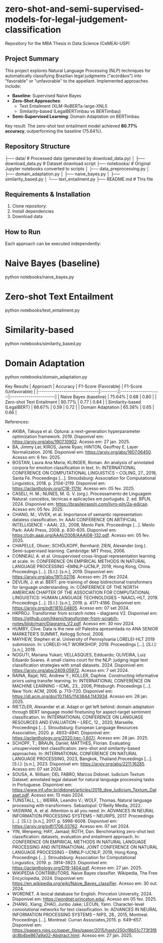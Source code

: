 # zero-shot-and-semi-supervised-models-for-legal-judgement-classification

Repository for the MBA Thesis in Data Science (CeMEAI-USP)

## Project Summary
This project explores Natural Language Processing (NLP) techniques for automatically classifying Brazilian legal judgments ("acórdãos") into "favorable" or "unfavorable" to the appellant. Implemented approaches include:

- **Baseline**: Supervised Naive Bayes
- **Zero-Shot Approaches**:
  - Text Entailment (XLM-RoBERTa-large-XNLI)
  - Similarity-based (LegalBERTimbau vs BERTimbau)
- **Semi-Supervised Learning**: Domain Adaptation on BERTimbau

Key result: The zero-shot text entailment model achieved **80.77% accuracy**, outperforming the baseline (75.64%).

## Repository Structure

├── data/ # Processed data (generated by download_data.py)
│ ├── download_data.py # Dataset download script
├── notebooks/ # Original Jupyter notebooks converted to scripts
│ ├── data_preprocessing.py
│ ├── domain_adaptation.py
│ ├── naive_bayes.py
│ ├── similarity_based.py
│ └── text_entailment.py
├── README.md # This file


## Requirements & Installation
1. Clone repository:
2. Install dependencies
3. Download data

## How to Run

Each approach can be executed independently:

# Naive Bayes (baseline)
python notebooks/naive_bayes.py

# Zero-shot Text Entailment
python notebooks/text_entailment.py

# Similarity-based
python notebooks/similarity_based.py

# Domain Adaptation
python notebooks/domain_adaptation.py

Key Results
| Approach                      | Accuracy | F1-Score (Favorable) | F1-Score (Unfavorable) |
|-------------------------------|:--------:|:--------------------:|:----------------------:|
| Naive Bayes (baseline)        | 75.64%   | 0.68                 | 0.80                   |
| Zero-shot Text Entailment     | 80.77%   | 0.77                 | 0.84                   |
| Similarity-based (LegalBERT)  | 66.67%   | 0.59                 | 0.72                   |
| Domain Adaptation             | 65.38%   | 0.65                 | 0.66                   |

References:
- AKIBA, Takuya et al. Optuna: a next-generation hyperparameter optimization framework. 2019. Disponível em: https://arxiv.org/abs/1907.10902. Acesso em: 27 jan. 2025.
- BA, Jimmy Lei; KIROS, Jamie Ryan; HINTON, Geoffrey E. Layer Normalization. 2016. Disponível em: https://arxiv.org/abs/1607.06450. Acesso em: 6 fev. 2025.
- BOSTAN, Laura Ana Maria; KLINGER, Roman. An analysis of annotated corpora for emotion classification in text. In: INTERNATIONAL CONFERENCE ON COMPUTATIONAL LINGUISTICS – COLING, 27., 2018, Santa Fé. Proceedings […]. Stroudsburg: Association for Computational Linguistics, 2018. p. 2104–2119. Disponível em: https://aclanthology.org/C18-1179/. Acesso em: 05 fev. 2025.
- CASELI, H. M.; NUNES, M. G. V. (org.). Processamento de Linguagem Natural: conceitos, técnicas e aplicações em português. 2. ed. BPLN, 2024. Disponível em: https://brasileiraspln.com/livro-pln/2a-edicao. Acesso em: 05 fev. 2025.
- CHANG, M.; VIVEK, et al. Importance of semantic representation: dataless classification. In: AAAI CONFERENCE ON ARTIFICIAL INTELLIGENCE – AAAI, 23., 2008, Menlo Park. Proceedings [...]. Menlo Park: AAAI Press, 2008. p. 830–835. Disponível em: https://cdn.aaai.org/AAAI/2008/AAAI08-132.pdf. Acesso em: 05 fev. 2025.
- CHAPELLE, Olivier; SCHÖLKOPF, Bernhard; ZIEN, Alexander (org.). Semi-supervised learning. Cambridge: MIT Press, 2006.
- CONNEAU, A. et al. Unsupervised cross-lingual representation learning at scale. In: CONFERENCE ON EMPIRICAL METHODS IN NATURAL LANGUAGE PROCESSING –EMNLP-IJCNLP, 2019, Hong Kong, China. Proceedings [...]. [S.l.]: [s.n.], 2019. Disponível em: https://arxiv.org/abs/1911.02116. Acesso em: 25 dez 2024.
- DEVLIN, J. et al. BERT: pre-training of deep bidirectional transformers for language understanding. In: CONFERENCE OF THE NORTH AMERICAN CHAPTER OF THE ASSOCIATION FOR COMPUTATIONAL LINGUISTICS: HUMAN LANGUAGE TECHNOLOGIES – NAACL-HLT, 2019. Proceedings [...]. [S.l.]: [s.n.], 2019. p. 4171-4186. Disponível em: https://arxiv.org/pdf/1810.04805. Acesso em: 07 set 2024.
- HKPROJ. Transformer from scratch notes – diagrams V2. Disponível em: https://github.com/hkproj/transformer-from-scratch-notes/blob/main/Diagrams_V2.pdf. Acesso em: 30 nov 2024.
- HUMBY, Clive. Data is the new oil! Palestra apresentada no ANA SENIOR MARKETER’S SUMMIT, Kellogg School, 2006.
- MAYHEW, Stephen et al. University of Pennsylvania LORELEI-HLT 2019 submission. In: LORELEI-HLT WORKSHOP, 2019. Proceedings [...]. [S.l.]: [s.n.], 2019.
- NOGUTI, Mariana Yukari; VELLASQUES, Edduardo; OLIVEIRA, Luiz Eduardo Soares. A small claims court for the NLP: judging legal text classification strategies with small datasets. 2024. Disponível em: https://arxiv.org/abs/2409.05972. Acesso em: 7 set 2024.
- RAINA, Rajat; NG, Andrew Y.; KOLLER, Daphne. Constructing informative priors using transfer learning. In: INTERNATIONAL CONFERENCE ON MACHINE LEARNING – ICML, 23., 2006, Pittsburgh. Proceedings [...]. New York: ACM, 2006. p. 713–720. Disponível em: https://dl.acm.org/doi/10.1145/1143844.1143934. Acesso em: 28 jan. 2025.
- RIETZLER, Alexander et al. Adapt or get left behind: domain adaptation through BERT language model finetuning for aspect-target sentiment classification. In: INTERNATIONAL CONFERENCE ON LANGUAGE RESOURCES AND EVALUATION – LREC, 12., 2020, Marseille. Proceedings [...]. Stroudsburg: European Language Resources Association, 2020. p. 4933–4941. Disponível em: https://aclanthology.org/2020.lrec-1.607/. Acesso em: 28 jan. 2025.
- SCHOPF, T.; BRAUN, Daniel; MATTHES, Florian. Evaluating unsupervised text classification: zero-shot and similarity-based approaches. In: INTERNATIONAL CONFERENCE ON NATURAL LANGUAGE PROCESSING, 2023, Bangkok, Thailand.Proceedings [...]. [S.l.]: [s.n.], 2023. Disponível em: https://arxiv.org/abs/2211.16285. Acesso em: 07 set 2024.
- SOUSA, A. William; DEL FABRO, Marcos Didonet. Iudicium Textum Dataset: annotated legal dataset for natural language processing tasks in Portuguese. Disponível em: https://www.inf.ufpr.br/didonet/articles/2019_dsw_Iudicium_Textum_Dataset.pdf. Acesso em: 13 maio 2024.
- TUNSTALL, L.; WERRA, Leandro V.; WOLF, Thomas. Natural language processing with transformers. Sebastopol: O'Reilly Media, 2022.
- VASWANI, A. et al. Attention is all you need. In: ADVANCES IN NEURAL INFORMATION PROCESSING SYSTEMS – NEURIPS, 2017. Proceedings [...]. [S.l.]: [s.n.], 2017. p. 5998-6008. Disponível em: https://arxiv.org/pdf/1706.03762. Acesso em: 07 set 2024.
- YIN, Wenpeng; HAY, Jamaal; ROTH, Dan. Benchmarking zero-shot text classification: datasets, evaluation and entailment approach. In: CONFERENCE ON EMPIRICAL METHODS IN NATURAL LANGUAGE PROCESSING AND INTERNATIONAL JOINT CONFERENCE ON NATURAL LANGUAGE PROCESSING – EMNLP-IJCNLP, 2019, Hong Kong. Proceedings [...]. Stroudsburg: Association for Computational Linguistics, 2019. p. 3914–3923. Disponível em: https://aclanthology.org/D19-1404.pdf. Acesso em: 27 jan. 2025.
- WIKIPEDIA CONTRIBUTORS. Naive Bayes classifier. Wikipedia, The Free Encyclopedia, 2024. Disponível em: https://en.wikipedia.org/wiki/Naive_Bayes_classifier. Acesso em: 30 out. 2024.
- WORDNET. A lexical database for English. Princeton University, 2024. Disponível em: https://wordnet.princeton.edu/. Acesso em 05 fev. 2025.
- ZHANG, Xiang; ZHAO, Junbo Jake; LECUN, Yann. Character-level convolutional networks for text classification. In: ADVANCES IN NEURAL INFORMATION PROCESSING SYSTEMS – NIPS, 28., 2015, Montreal. Proceedings [...]. Montreal: Curran Associates,2015. p. 649–657. Disponível em: https://papers.nips.cc/paper_files/paper/2015/hash/250cf8b51c773f3f8dc8b4be867a9a02-Abstract.html. Acesso em: 27 jan. 2025.
